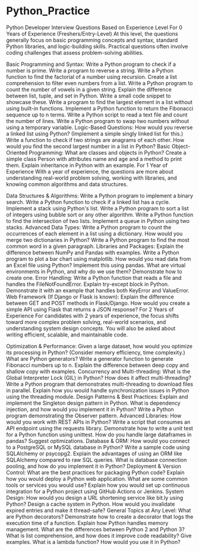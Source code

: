 # Python_Practice

Python Developer Interview Questions Based on Experience Level
For 0 Years of Experience (Freshers/Entry-Level)
At this level, the questions generally focus on basic programming concepts and syntax, standard Python libraries, and logic-building skills. Practical questions often involve coding challenges that assess problem-solving abilities.

Basic Programming and Syntax:
Write a Python program to check if a number is prime.
Write a program to reverse a string.
Write a Python function to find the factorial of a number using recursion.
Create a list comprehension to filter even numbers from a list.
Write a Python program to count the number of vowels in a given string.
Explain the difference between list, tuple, and set in Python. Write a small code snippet to showcase these.
Write a program to find the largest element in a list without using built-in functions.
Implement a Python function to return the Fibonacci sequence up to n terms.
Write a Python script to read a text file and count the number of lines.
Write a Python program to swap two numbers without using a temporary variable.
Logic-Based Questions:
How would you reverse a linked list using Python? (Implement a simple singly linked list for this.)
Write a function to check if two strings are anagrams of each other.
How would you find the second largest number in a list in Python?
Basic Object-Oriented Programming:
What are classes and objects in Python? Create a simple class Person with attributes name and age and a method to print them.
Explain inheritance in Python with an example.
For 1 Year of Experience
With a year of experience, the questions are more about understanding real-world problem solving, working with libraries, and knowing common algorithms and data structures.

Data Structures & Algorithms:
Write a Python program to implement a binary search.
Write a Python function to check if a linked list has a cycle.
Implement a stack using Python's list.
Write a Python program to sort a list of integers using bubble sort or any other algorithm.
Write a Python function to find the intersection of two lists.
Implement a queue in Python using two stacks.
Advanced Data Types:
Write a Python program to count the occurrences of each element in a list using a dictionary.
How would you merge two dictionaries in Python?
Write a Python program to find the most common word in a given paragraph.
Libraries and Packages:
Explain the difference between NumPy and Pandas with examples.
Write a Python program to plot a bar chart using matplotlib.
How would you read data from an Excel file using Python? Implement this using pandas.
What are virtual environments in Python, and why do we use them? Demonstrate how to create one.
Error Handling:
Write a Python function that reads a file and handles the FileNotFoundError.
Explain try-except block in Python. Demonstrate it with an example that handles both KeyError and ValueError.
Web Framework (If Django or Flask is known):
Explain the difference between GET and POST methods in Flask/Django.
How would you create a simple API using Flask that returns a JSON response?
For 2 Years of Experience
For candidates with 2 years of experience, the focus shifts toward more complex problem solving, real-world scenarios, and understanding system design concepts. You will also be asked about writing efficient, scalable, and maintainable code.

Optimization & Performance:
Given a large dataset, how would you optimize its processing in Python? (Consider memory efficiency, time complexity.)
What are Python generators? Write a generator function to generate Fibonacci numbers up to n.
Explain the difference between deep copy and shallow copy with examples.
Concurrency and Multi-threading:
What is the Global Interpreter Lock (GIL) in Python? How does it affect multi-threading?
Write a Python program that demonstrates multi-threading to download files in parallel.
Explain how you would handle synchronization issues in Python using the threading module.
Design Patterns & Best Practices:
Explain and implement the Singleton design pattern in Python.
What is dependency injection, and how would you implement it in Python?
Write a Python program demonstrating the Observer pattern.
Advanced Libraries:
How would you work with REST APIs in Python? Write a script that consumes an API endpoint using the requests library.
Demonstrate how to write a unit test for a Python function using unittest.
How do you handle large dataframes in pandas? Suggest optimizations.
Database & ORM:
How would you connect to a PostgreSQL or MySQL database in Python? Write a sample code using SQLAlchemy or psycopg2.
Explain the advantages of using an ORM like SQLAlchemy compared to raw SQL queries.
What is database connection pooling, and how do you implement it in Python?
Deployment & Version Control:
What are the best practices for packaging Python code?
Explain how you would deploy a Python web application. What are some common tools or services you would use?
Explain how you would set up continuous integration for a Python project using GitHub Actions or Jenkins.
System Design:
How would you design a URL shortening service like bit.ly using Python?
Design a cache system in Python. How would you invalidate expired entries and make it thread-safe?
General Topics at Any Level:
What are Python decorators? Demonstrate how to create a decorator that logs the execution time of a function.
Explain how Python handles memory management.
What are the differences between Python 2 and Python 3?
What is list comprehension, and how does it improve code readability? Give examples.
What is a lambda function? How would you use it in Python?